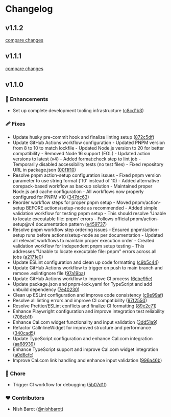 # Changelog

## v1.1.2

[compare changes](https://github.com/nishbarot/nuxt-calcom/compare/v1.1.1...v1.1.2)

## v1.1.1

[compare changes](https://github.com/nishbarot/nuxt-calcom/compare/v1.1.0...v1.1.1)

## v1.1.0

### 🚀 Enhancements

- Set up complete development tooling infrastructure ([c8cd1b3](https://github.com/nishbarot/nuxt-calcom/commit/c8cd1b3))

### 🩹 Fixes

- Update husky pre-commit hook and finalize linting setup ([872c5df](https://github.com/nishbarot/nuxt-calcom/commit/872c5df))
- Update GitHub Actions workflow configuration - Updated PNPM version from 8 to 10 to match lockfile - Updated Node.js version to 20 for better compatibility - Removed Node 16 support (EOL) - Updated action versions to latest (v4) - Added format:check step to lint job - Temporarily disabled accessibility tests (no test files) - Fixed repository URL in package.json ([00f1f10](https://github.com/nishbarot/nuxt-calcom/commit/00f1f10))
- Resolve pnpm action-setup configuration issues - Fixed pnpm version parameter to use string format ('10' instead of 10) - Added alternative corepack-based workflow as backup solution - Maintained proper Node.js and cache configuration - All workflows now properly configured for PNPM v10 ([347dc63](https://github.com/nishbarot/nuxt-calcom/commit/347dc63))
- Reorder workflow steps for proper pnpm setup - Moved pnpm/action-setup BEFORE actions/setup-node as recommended - Added simple validation workflow for testing pnpm setup - This should resolve 'Unable to locate executable file: pnpm' errors - Follows official pnpm/action-setup@v4 documentation pattern ([e459737](https://github.com/nishbarot/nuxt-calcom/commit/e459737))
- Resolve pnpm workflow step ordering issues - Ensured pnpm/action-setup runs before actions/setup-node as per documentation - Updated all relevant workflows to maintain proper execution order - Created validation workflow for independent pnpm setup testing - This addresses "Unable to locate executable file: pnpm" errors across all jobs ([a2171e0](https://github.com/nishbarot/nuxt-calcom/commit/a2171e0))
- Update ESLint configuration and clean up code formatting ([c9b5c44](https://github.com/nishbarot/nuxt-calcom/commit/c9b5c44))
- Update GitHub Actions workflow to trigger on push to main branch and remove .eslintignore file ([97a19ba](https://github.com/nishbarot/nuxt-calcom/commit/97a19ba))
- Update GitHub Actions workflow to improve CI process ([6cbe95e](https://github.com/nishbarot/nuxt-calcom/commit/6cbe95e))
- Update package.json and pnpm-lock.yaml for TypeScript and add unbuild dependency ([7e40230](https://github.com/nishbarot/nuxt-calcom/commit/7e40230))
- Clean up ESLint configuration and improve code consistency ([c9e99af](https://github.com/nishbarot/nuxt-calcom/commit/c9e99af))
- Resolve all linting errors and improve CI compatibility ([97f2550](https://github.com/nishbarot/nuxt-calcom/commit/97f2550))
- Resolve Prettier/ESLint conflicts and finalize CI formatting ([89e2c71](https://github.com/nishbarot/nuxt-calcom/commit/89e2c71))
- Enhance Playwright configuration and improve integration test reliability ([708cb1f](https://github.com/nishbarot/nuxt-calcom/commit/708cb1f))
- Enhance Cal.com widget functionality and input validation ([3dd51a9](https://github.com/nishbarot/nuxt-calcom/commit/3dd51a9))
- Refactor CalInlineWidget for improved structure and performance ([340cad5](https://github.com/nishbarot/nuxt-calcom/commit/340cad5))
- Update TypeScript configuration and enhance Cal.com integration ([aa68939](https://github.com/nishbarot/nuxt-calcom/commit/aa68939))
- Enhance TypeScript support and improve Cal.com widget integration ([a0d6cfc](https://github.com/nishbarot/nuxt-calcom/commit/a0d6cfc))
- Improve Cal.com link handling and enhance input validation ([996a46b](https://github.com/nishbarot/nuxt-calcom/commit/996a46b))

### 🏡 Chore

- Trigger CI workflow for debugging ([5b07d1f](https://github.com/nishbarot/nuxt-calcom/commit/5b07d1f))

### ❤️ Contributors

- Nish Barot ([@nishbarot](http://github.com/nishbarot))
